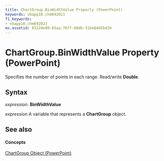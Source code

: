 ```yaml
---
title: ChartGroup.BinWidthValue Property (PowerPoint)
keywords: vbapp10.chm692021
f1_keywords:
- vbapp10.chm692021
ms.assetid: 03224e89-65aa-76ff-68db-31be8465bd34
---
```



# ChartGroup.BinWidthValue Property (PowerPoint)

Specifies the number of points in each range. Read/write  **Double**.


## Syntax

 _expression_. **BinWidthValue**

 _expression_ A variable that represents a **ChartGroup** object.


## See also


#### Concepts


[ChartGroup Object (PowerPoint)](chartgroup-object-powerpoint.md)

